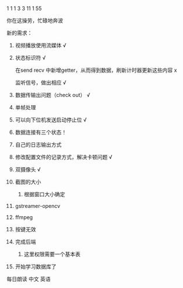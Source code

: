 1 1 1  3  3      11 1    55

你在这操劳，忙碌地奔波





新的需求：

1. 视频播放使用流媒体 √

2. 状态标识符  √

	在send   recv 中新增getter，从而得到数据，刷新计时器更新这些内容 x

	监听信号，做出相应 √

3. 数据传输出问题（check out） √

4. 单帧处理

5. 可以向下位机发送启动停止位 √

6. 数据连接有三个状态！

7. 自己的日志输出方式

8. 修改配置文件的记录方式，解决卡顿问题 √

9. 双摄像头 √





1. 截图的大小
	1. 根据窗口大小确定
2. gstreamer-opencv
3. ffmpeg
4. 按键无效





1. 完成后端
	1. 这里权限需要一个基本表
2. 开始学习数据库了





每日朗读 中文 英语

